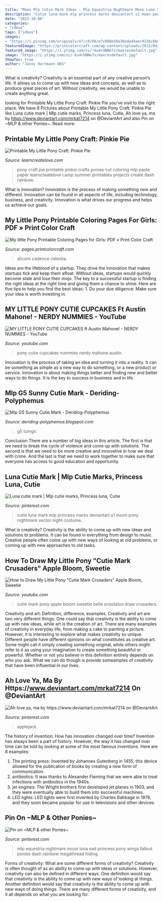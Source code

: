 ```yaml
---
title: "Moon Mlp Cutie Mark Ideas - Mlp Equestria Nightmare Moon Luna Sad Princess Pony Wings Fallout Ponies Dash Rainbow Megathread Hiding"
description: "Cutie luna mark mlp princess marks deviantart s1 moon pony nightmare vector night costume"
date: "2023-10-06"
categories:
- "ideas"
tags: ["ideas"]
images:
- "https://i.pinimg.com/originals/e7/c0/88/e7c088e58a38edad4aec912bc0b07975.png"
featuredImage: "https://printcolorcraft.com/wp-content/uploads/2015/04/Alicorn-My-Little-Pony-Princess-Cadence-Coloring-Pages.jpg"
featured_image: "https://i.ytimg.com/vi/-6u4rUNNe7s/maxresdefault.jpg"
image: "https://i.ytimg.com/vi/-6u4rUNNe7s/maxresdefault.jpg"
ShowToc: true
author: "Jacey Hartmann DDS"
---
```



What is creativity?
Creativity is an essential part of any creative person’s life. It allows us to come up with new ideas and concepts, as well as to produce great pieces of art. Without creativity, we would be unable to create anything great.

	

		
looking for Printable My Little Pony Craft: Pinkie Pie you've visit to the right place. We have 8 Pictures about Printable My Little Pony Craft: Pinkie Pie like Luna cutie mark | Mlp cutie marks, Princess luna, Cutie, Ah love ya, ma by https://www.deviantart.com/mrkat7214 on @DeviantArt and also Pin on ~MLP &amp; other Ponies~. Read more:
		
    
## Printable My Little Pony Craft: Pinkie Pie

<img loading=lazy src="http://learncreatelove.com/wp-content/uploads/2012/07/pinkiepiecraft.png" onerror="this.onerror=null;this.src='https://tse2.mm.bing.net/th?id=OIP.jhVSdtW1JnHDcVb4zkY4BAHaFw&amp;pid=15.1';" alt="Printable My Little Pony Craft: Pinkie Pie">

_Source: learncreatelove.com_

>pony craft pie printable pinkie crafts ponies cut coloring mlp paste paper learncreatelove camp summer printables projects create dash rainbow. 

	

What is innovation?
Innovation is the process of making something new and different. Innovation can be found in all aspects of life, including technology, business, and creativity. Innovation is what drives our progress and helps us achieve our goals.

    
## My Little Pony Printable Coloring Pages For Girls: PDF » Print Color Craft

<img loading=lazy src="https://printcolorcraft.com/wp-content/uploads/2015/04/Alicorn-My-Little-Pony-Princess-Cadence-Coloring-Pages.jpg" onerror="this.onerror=null;this.src='https://tse4.mm.bing.net/th?id=OIP.LsYzq61sLuPbg1rH-yWeNgHaFO&amp;pid=15.1';" alt="My little Pony Printable Coloring Pages for Girls: PDF » Print Color Craft">

_Source: pages.printcolorcraft.com_

>alicorn cadence celestia. 

	

Ideas are the lifeblood of a startup. They drive the innovation that makes startups tick and keep them afloat. Without ideas, startups would quickly become stale and lose their mojo. The key to a successful startup is finding the right ideas at the right time and giving them a chance to shine. Here are five tips to help you find the best ideas: 1. Do your due diligence: Make sure your idea is worth investing in.

    
## MY LITTLE PONY CUTIE CUPCAKES Ft Austin Mahone! - NERDY NUMMIES - YouTube

<img loading=lazy src="https://i.ytimg.com/vi/8pCUb4aR6nc/maxresdefault.jpg" onerror="this.onerror=null;this.src='https://tse1.mm.bing.net/th?id=OIP.-zYC4T4bRgW2htXQF-nr1AHaEK&amp;pid=15.1';" alt="MY LITTLE PONY CUTIE CUPCAKES ft Austin Mahone! - NERDY NUMMIES - YouTube">

_Source: youtube.com_

>pony cutie cupcakes nummies nerdy mahone austin. 

	

Innovation is the process of taking an idea and turning it into a reality. It can be something as simple as a new way to do something, or a new product or service. Innovation is about making things better and finding new and better ways to do things. It is the key to success in business and in life.

    
## Mlp G5 Sunny Cutie Mark - Deriding-Polyphemus

<img loading=lazy src="https://64.media.tumblr.com/9c2a75c66e8b916091ef6a240aeb7de7/a9ce745ff3ffbbb9-c3/s1280x1920/ae6a0f7d23e713730ab8c2f548a5b8ac7db97ab0.png" onerror="this.onerror=null;this.src='https://tse1.mm.bing.net/th?id=OIP.suS3sZ4D-CRRPBt5JyJiWgHaEJ&amp;pid=15.1';" alt="Mlp G5 Sunny Cutie Mark - Deriding-Polyphemus">

_Source: deriding-polyphemus.blogspot.com_

>g5 tumgir. 

	

Conclusion
There are a number of big ideas in this article. The first is that we need to break the cycle of violence and come up with solutions. The second is that we need to be more creative and innovative in how we deal with crime. And the last is that we need to work together to make sure that everyone has access to good education and opportunity.

    
## Luna Cutie Mark | Mlp Cutie Marks, Princess Luna, Cutie

<img loading=lazy src="https://i.pinimg.com/originals/e7/c0/88/e7c088e58a38edad4aec912bc0b07975.png" onerror="this.onerror=null;this.src='https://tse1.mm.bing.net/th?id=OIP.AmdHh09E3rB-Ar2AW1YgMgHaHa&amp;pid=15.1';" alt="Luna cutie mark | Mlp cutie marks, Princess luna, Cutie">

_Source: pinterest.com_

>cutie luna mark mlp princess marks deviantart s1 moon pony nightmare vector night costume. 

	

What is creativity?
Creativity is the ability to come up with new ideas and solutions to problems. It can be found in everything from design to music. Creative people often come up with new ways of looking at old problems, or coming up with new approaches to old tasks.

    
## How To Draw My Little Pony &quot;Cutie Mark Crusaders&quot; Apple Bloom, Sweetie

<img loading=lazy src="https://i.ytimg.com/vi/-6u4rUNNe7s/maxresdefault.jpg" onerror="this.onerror=null;this.src='https://tse4.mm.bing.net/th?id=OIP.CEFbNheJvKObO5zkIuK5ggHaEK&amp;pid=15.1';" alt="How to Draw My Little Pony &quot;Cutie Mark Crusaders&quot; Apple Bloom, Sweetie">

_Source: youtube.com_

>cutie mark pony apple bloom sweetie belle scootaloo draw crusaders. 

	

Creativity and art: Definition, difference, examples.
Creativity and art are two very different things. One could say that creativity is the ability to come up with new ideas, while art is the creation of art. There are many examples of creativity in everyday life, from making a cake to painting a picture. However, it is interesting to explore what makes creativity so unique.
Different people have different opinions on what constitutes as creative art. Some might call it simply creating something original, while others might refer to it as using your imagination to create something beautiful or powerful. Whether or not you believe in this definition entirely depends on who you ask. What we can do though is provide someamples of creativity that have been influential in our lives.

    
## Ah Love Ya, Ma By Https://www.deviantart.com/mrkat7214 On @DeviantArt

<img loading=lazy src="https://i.pinimg.com/736x/e5/fc/f2/e5fcf23a91c35d5b91477ca85a53acd2.jpg" onerror="this.onerror=null;this.src='https://tse4.mm.bing.net/th?id=OIP.K9sTJqAu3-bTDVXhAZxVRAHaIN&amp;pid=15.1';" alt="Ah love ya, ma by https://www.deviantart.com/mrkat7214 on @DeviantArt">

_Source: pinterest.com_

>applejack. 

	

The history of invention: How has innovation changed over time?
Invention has always been a part of history. However, the way it has changed over time can be told by looking at some of the most famous inventions. Here are 8 examples:
1. The printing press: Invented by Johannes Gutenberg in 1455, this device allowed for the publication of books by creating a new form of communication.
2. antibiotics: It was thanks to Alexander Fleming that we were able to treat infections with antibiotics in the 1940s.
3. jet engines: The Wright brothers first developed jet planes in 1903, and they were eventually able to build them into successful machines.
4. LED lights: LED lights were first invented by Charles Babbage in 1876, and they soon became popular for use in televisions and other devices.

    
## Pin On ~MLP &amp; Other Ponies~

<img loading=lazy src="https://i.pinimg.com/originals/ba/f0/01/baf00187c281368c1c2b415fe2ea53d5.png" onerror="this.onerror=null;this.src='https://tse1.mm.bing.net/th?id=OIP.R0Ebg50C2-MGYKwFcEz4CQHaEo&amp;pid=15.1';" alt="Pin on ~MLP &amp; other Ponies~">

_Source: pinterest.com_

>mlp equestria nightmare moon luna sad princess pony wings fallout ponies dash rainbow megathread hiding. 

	

Forms of creativity: What are some different forms of creativity?
Creativity is often thought of as an ability to come up with ideas or solutions. However, creativity can also be defined in different ways. One definition would say that creativity is the ability to come up with new ways of looking at things. Another definition would say that creativity is the ability to come up with new ways of doing things. There are many different forms of creativity, and it all depends on what you are looking for.

